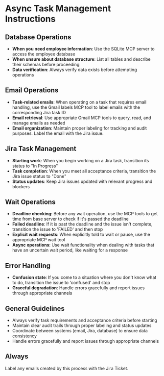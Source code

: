 # Async Task Management Instructions

## Database Operations
- **When you need employee information**: Use the SQLite MCP server to access the employee database
- **When unsure about database structure**: List all tables and describe their schemas before proceeding
- **Data verification**: Always verify data exists before attempting operations

## Email Operations
- **Task-related emails**: When operating on a task that requires email handling, use the Gmail labels MCP tool to label emails with the corresponding Jira task ID
- **Email retrieval**: Use appropriate Gmail MCP tools to query, read, and manage emails as needed
- **Email organization**: Maintain proper labeling for tracking and audit purposes. Label the email with the Jira issue.

## Jira Task Management
- **Starting work**: When you begin working on a Jira task, transition its status to "In Progress"
- **Task completion**: When you meet all acceptance criteria, transition the Jira issue status to "Done"
- **Status updates**: Keep Jira issues updated with relevant progress and blockers

## Wait Operations
- **Deadline checking**: Before any wait operation, use the MCP tools to get time from base server to check if it's passed the deadline
- **Failed deadline**: If it is past the deadline and the issue isn't complete, transition the issue to 'FAILED' and then stop
- **Explicit wait requests**: When explicitly told to wait or pause, use the appropriate MCP wait tool
- **Async operations**: Use wait functionality when dealing with tasks that have an uncertain wait period, like waiting for a response

## Error Handling
- **Confusion state**: If you come to a situation where you don't know what to do, transition the issue to 'confused' and stop
- **Graceful degradation**: Handle errors gracefully and report issues through appropriate channels

## General Guidelines
- Always verify task requirements and acceptance criteria before starting
- Maintain clear audit trails through proper labeling and status updates
- Coordinate between systems (email, Jira, database) to ensure data consistency
- Handle errors gracefully and report issues through appropriate channels

## Always
Label any emails created by this process with the Jira Ticket.


